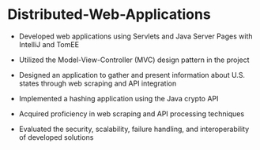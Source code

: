 # Distributed-Web-Applications

- Developed web applications using Servlets and Java Server Pages with IntelliJ and TomEE

- Utilized the Model-View-Controller (MVC) design pattern in the project

- Designed an application to gather and present information about U.S. states through web scraping and API integration

- Implemented a hashing application using the Java crypto API

- Acquired proficiency in web scraping and API processing techniques

- Evaluated the security, scalability, failure handling, and interoperability of developed solutions
